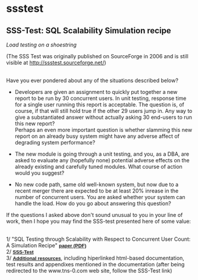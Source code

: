 # ssstest

<H2>SSS-Test: SQL Scalability Simulation recipe</H2>

<i>Load testing on a shoestring</i>

(The SSS Test was originally published on SourceForge in 2006 and is still visible at http://ssstest.sourceforge.net/)


<br>Have you ever pondered about any of the situations described below?</br>

<ul dir="auto">
<li><p dir="auto">
Developers are given an assignment to quickly put together a new report to be run by 30 concurrent users. In unit testing, response time for a single user running this report is acceptable. 
The question is, of course, if that will still hold true if the other 29 users jump in.
Any way to give a substantiated answer without actually asking 30 end-users to run this new report?
<br>Perhaps an even more important question is whether slamming this new report on an already busy system might have any adverse affect of degrading system performance?</br>
</p></li>

<li><p dir="auto">
The new module is going through a unit testing, and you, as a DBA, are asked to evaluate any (hopefully none) potential adverse effects on the already existing and carefully tuned modules. What course of action would you suggest?
</p></li>

<li><p dir="auto">
No new code path, same old well-known system, but now due to a recent merger there are expected to be at least 20% inrease in the number of concurrent users. 
You are asked whether your system can handle the load. How do you go about answering this question?
</p></li>
</ul>
	
<p>If the questions I asked above don't sound unusual to you in your line of work, then I hope you may find the SSS-test presented here of some value:</p>
<p>
<br>1/ "SQL Testing through Scalability with Respect to Concurrent User Count: A Simulation Recipe" <a href="http://ssstest.sourceforge.net/SSStest_Dali_ScalabilityTesting.pdf"><font face="geneva, arial, sans-serif" size="2"><b>paper (PDF)</b></font></a> 
<br>2/ <a href="http://ssstest.sourceforge.net/sss_test.tar.gz"><font face="geneva, arial, sans-serif" size="2"><b>SSS-Test</b></font></a>
<br>3/ <a href="http://www.tns-0.com"><font face="geneva, arial, sans-serif" size="2"><b>Additional resources</b></font></a>, including hiperlinked html-based documentation, test results and appendixes mentioned in the documentation (after being redirected to the www.tns-0.com web site, follow the SSS-Test link)
</p>




